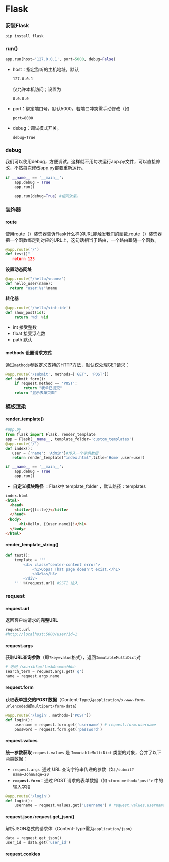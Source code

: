 # Flask

### 安装Flask

```
pip install flask
```

### run()

```python
app.run(host='127.0.0.1', port=5000, debug=False)
```
- host：指定监听的主机地址。默认

  ```
  127.0.0.1
  ```

  仅允许本机访问；设置为

  ```
  0.0.0.0
  ```
* port：绑定端口号，默认5000。若端口冲突需手动修改（如

  ```
  port=8000
  ```
  
* debug：调试模式开关。

  ```
  debug=True
  ```
  


### debug

我们可以使用debug，方便调试。这样就不用每次运行app.py文件，可以直接修改，不然每次修改app.py都要重新运行。

```python
if __name__ == '__main__':
    app.debug = True
    app.run()
```

```python
    app.run(debug=True) #相同效果。
```

### 装饰器

#### route

使用route（）装饰器告诉Flask什么样的URL能触发我们的函数.route（）装饰器把一个函数绑定到对应的URL上，这句话相当于路由，一个路由跟随一个函数。

```python
@app.route('/')
def test()"
   return 123
```

**设置动态网址**

```python
@app.route("/hello/<name>")
def hello_user(name):
  return "user:%s"%name
```

**转化器**

```python
@app.route('/hello/<int:id>')
def show_post(id):
    return '%d' %id
```

* int    接受整数
* float   接受浮点数
* path  默认

#### methods 设置请求方式

通过`methods`参数定义支持的HTTP方法，默认仅处理GET请求：

```python
@app.route('/submit', methods=['GET', 'POST'])
def submit_form():
    if request.method == 'POST':
        return "表单已提交"
    return "显示表单页面"
```



### 模板渲染

#### render_template()

```python
#app.py
from flask import Flask, render_template
app = Flask(__name__, template_folder='custom_templates')
@app.route('/')
def index():
   user = {'name': 'Admin'}#传入一个字典数组
   return render_template("index.html",title='Home',user=user)

if __name__ == '__main__':
    app.debug = True
    app.run()
```

* **自定义模块路径** ：Flask中 template_folder ，默认路径：templates

```html
index.html
<html>
  <head>
    <title>{{title}}</title>
  </head>
 <body>
      <h1>Hello, {{user.name}}!</h1>
  </body>
</html>
```

#### render_template_string()

```python
def test():
    template = '''
        <div class="center-content error">
            <h1>Oops! That page doesn't exist.</h1>
            <h3>%s</h3>
        </div> 
    ''' %(request.url) #SSTI 注入
```



### request

#### request.url

返回客户端请求的**完整URL**

```python
request.url
#http://localhost:5000/user?id=1
```

#### request.args 

获取**URL查询参数**（即`?key=value`格式），返回`ImmutableMultiDict`对

```python
# 访问 /search?q=flask&name=hhhh
search_term = request.args.get('q')
name = request.args.name
```

#### request.form

获取**表单提交的POST数据**（Content-Type为`application/x-www-form-urlencoded`或`multipart/form-data`）

```python
@app.route('/login', methods=['POST'])
def login():
    username = request.form.get('username') # request.form.username
    password = request.form.get('password')
```

#### request.values

**统一参数获取**
`request.values` 是 `ImmutableMultiDict` 类型的对象，合并了以下两类数据：

- `request.args `通过 URL 查询字符串传递的参数（如 `/submit?name=John&age=20`
- **`request.form`**：通过 POST 请求的表单数据（如 `<form method="post">` 中的输入字段

```python
@app.route('/login')
def login():
    username = request.values.get('username') # request.values.username
```

#### request.json` / `request.get_json()

解析JSON格式的请求体（Content-Type需为`application/json`）

```python
data = request.get_json()
user_id = data.get('user_id')
```

#### request.cookies

